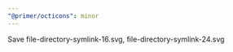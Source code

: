 ```yaml
---
"@primer/octicons": minor
---
```


Save file-directory-symlink-16.svg, file-directory-symlink-24.svg
